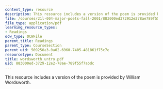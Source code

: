 ```yaml
---
content_type: resource
description: This resource includes a version of the poem is provided by William Wordsworth.
file: /courses/21l-004-major-poets-fall-2001/883000ed372912e278ae789f55f7abdc_wordsworth_untro.pdf
file_type: application/pdf
learning_resource_types:
- Readings
ocw_type: OCWFile
parent_title: Readings
parent_type: CourseSection
parent_uid: 509250a3-0a02-6960-7405-481861f75c7e
resourcetype: Document
title: wordsworth_untro.pdf
uid: 883000ed-3729-12e2-78ae-789f55f7abdc
---
```

This resource includes a version of the poem is provided by William Wordsworth.